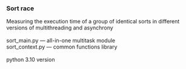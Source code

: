 <h3>Sort race</h3>
Measuring the execution time of a group of identical sorts
in different versions of multithreading and asynchrony
<br/><br/>
sort_main.py — all-in-one multitask module<br/>
sort_context.py — common functions library<br/>
<br/>
python 3.10 version